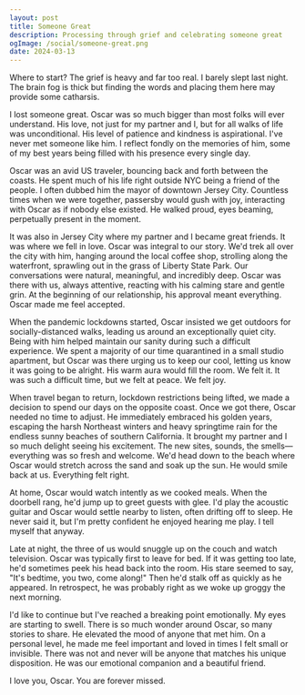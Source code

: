 ```yaml
---
layout: post
title: Someone Great
description: Processing through grief and celebrating someone great
ogImage: /social/someone-great.png
date: 2024-03-13
---
```


Where to start? The grief is heavy and far too real. I barely slept last night. The brain fog is thick but finding the words and placing them here may provide some catharsis.

I lost someone great. Oscar was so much bigger than most folks will ever understand. His love, not just for my partner and I, but for all walks of life was unconditional. His level of patience and kindness is aspirational. I've never met someone like him. I reflect fondly on the memories of him, some of my best years being filled with his presence every single day.

Oscar was an avid US traveler, bouncing back and forth between the coasts. He spent much of his life right outside NYC being a friend of the people. I often dubbed him the mayor of downtown Jersey City. Countless times when we were together, passersby would gush with joy, interacting with Oscar as if nobody else existed. He walked proud, eyes beaming, perpetually present in the moment.

It was also in Jersey City where my partner and I became great friends. It was where we fell in love. Oscar was integral to our story. We'd trek all over the city with him, hanging around the local coffee shop, strolling along the waterfront, sprawling out in the grass of Liberty State Park. Our conversations were natural, meaningful, and incredibly deep. Oscar was there with us, always attentive, reacting with his calming stare and gentle grin. At the beginning of our relationship, his approval meant everything. Oscar made me feel accepted.

When the pandemic lockdowns started, Oscar insisted we get outdoors for socially-distanced walks, leading us around an exceptionally quiet city. Being with him helped maintain our sanity during such a difficult experience. We spent a majority of our time quarantined in a small studio apartment, but Oscar was there urging us to keep our cool, letting us know it was going to be alright. His warm aura would fill the room. We felt it. It was such a difficult time, but we felt at peace. We felt joy.

When travel began to return, lockdown restrictions being lifted, we made a decision to spend our days on the opposite coast. Once we got there, Oscar needed no time to adjust. He immediately embraced his golden years, escaping the harsh Northeast winters and heavy springtime rain for the endless sunny beaches of southern California. It brought my partner and I so much delight seeing his excitement. The new sites, sounds, the smells—everything was so fresh and welcome. We'd head down to the beach where Oscar would stretch across the sand and soak up the sun. He would smile back at us. Everything felt right.

At home, Oscar would watch intently as we cooked meals. When the doorbell rang, he'd jump up to greet guests with glee. I'd play the acoustic guitar and Oscar would settle nearby to listen, often drifting off to sleep. He never said it, but I'm pretty confident he enjoyed hearing me play. I tell myself that anyway.

Late at night, the three of us would snuggle up on the couch and watch television. Oscar was typically first to leave for bed. If it was getting too late, he'd sometimes peek his head back into the room. His stare seemed to say, "It's bedtime, you two, come along!" Then he'd stalk off as quickly as he appeared. In retrospect, he was probably right as we woke up groggy the next morning.

I'd like to continue but I've reached a breaking point emotionally. My eyes are starting to swell. There is so much wonder around Oscar, so many stories to share. He elevated the mood of anyone that met him. On a personal level, he made me feel important and loved in times I felt small or invisible. There was not and never will be anyone that matches his unique disposition. He was our emotional companion and a beautiful friend.

I love you, Oscar. You are forever missed.